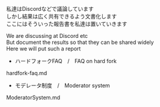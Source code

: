 私達はDiscordなどで議論しています  
しかし結果は広く共有できるよう文書化します  
ここにはそういった報告書を私達は置いていきます  

We are discussing at Discord etc  
But document the results so that they can be shared widely  
Here we will put such a report  



- ハードフォークFAQ　/　FAQ on hard fork

hardfork-faq.md

- モデレータ制度　/　Moderator system

ModeratorSystem.md